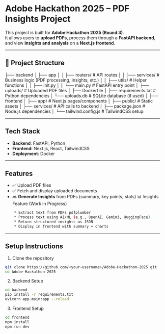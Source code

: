 # Adobe Hackathon 2025 – PDF Insights Project

This project is built for **Adobe Hackathon 2025 (Round 3)**.  
It allows users to **upload PDFs**, process them through a **FastAPI backend**, and view **insights and analysis** on a **Next.js frontend**.

---

## 📂 Project Structure

├── backend
│ ├── app
│ │ ├── routers/ # API routes
│ │ ├── services/ # Business logic (PDF processing, insights, etc.)
│ │ ├── utils/ # Helper functions
│ │ ├── init.py
│ │ └── main.py # FastAPI entry point
│ ├── uploads/ # Uploaded PDF files
│ ├── Dockerfile
│ ├── requirements.txt # Python dependencies
│ └── uploads.db # SQLite database (if used)
│
├── frontend
│ ├── app/ # Next.js pages/components
│ ├── public/ # Static assets
│ ├── services/ # API calls to backend
│ ├── package.json # Node.js dependencies
│ └── tailwind.config.js # TailwindCSS setup


---

##  Tech Stack

- **Backend**: FastAPI, Python  
- **Frontend**: Next.js, React, TailwindCSS   
- **Deployment**: Docker  

---

##  Features

- ✅ Upload PDF files  
- ✅ Fetch and display uploaded documents  
- 🔜 **Generate Insights** from PDFs (summary, key points, stats)
📊 Insights Feature (Work in Progress)

```bash 
    * Extract text from PDFs pdfplumber 
    * Process text using AI/ML (e.g., OpenAI, Gemini, HuggingFace)
    * Return structured insights as JSON
    * Display in frontend with summary + charts  
```

---

##  Setup Instructions

1. Clone the repository
```bash
git clone https://github.com/<your-username>/Adobe-Hackathon-2025.git
cd Adobe-Hackathon-2025
```


2. Backend Setup
```bash
cd backend
pip install -r requirements.txt
uvicorn app.main:app --reload
```

3. Frontend Setup
```bash
cd frontend
npm install
npm run dev
```

